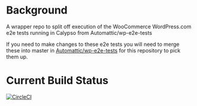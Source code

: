 # Background

A wrapper repo to split off execution of the WooCommerce WordPress.com e2e tests running in Calypso from Automattic/wp-e2e-tests

If you need to make changes to these e2e tests you will need to merge these into master in [Automattic/wp-e2e-tests](https://github.com/Automattic/wp-e2e-tests) for this repository to pick them up.

# Current Build Status

[![CircleCI](https://circleci.com/gh/Automattic/wp-e2e-tests-woocommerce/tree/master.svg?style=svg)](https://circleci.com/gh/Automattic/wp-e2e-tests-woocommerce/tree/master)
